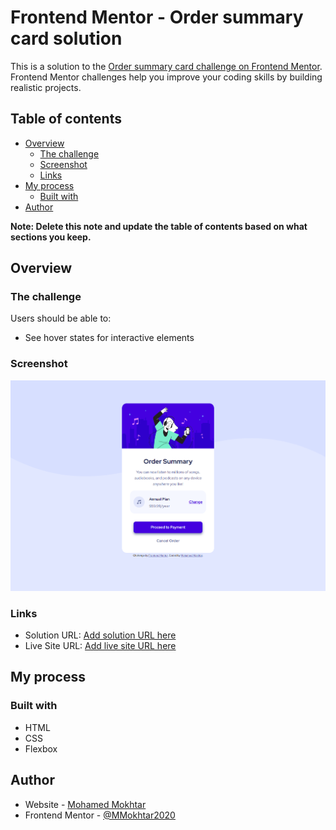 # Frontend Mentor - Order summary card solution

This is a solution to the [Order summary card challenge on Frontend Mentor](https://www.frontendmentor.io/challenges/order-summary-component-QlPmajDUj). Frontend Mentor challenges help you improve your coding skills by building realistic projects. 

## Table of contents

- [Overview](#overview)
  - [The challenge](#the-challenge)
  - [Screenshot](#screenshot)
  - [Links](#links)
- [My process](#my-process)
  - [Built with](#built-with)
- [Author](#author)

**Note: Delete this note and update the table of contents based on what sections you keep.**

## Overview

### The challenge

Users should be able to:

- See hover states for interactive elements

### Screenshot

![](./screenshot.jpg)

### Links

- Solution URL: [Add solution URL here](https://github.com/MMokhtar2020/order-summary-component-main)
- Live Site URL: [Add live site URL here](https://your-live-site-url.com)

## My process

### Built with

- HTML
- CSS
- Flexbox

## Author

- Website - [Mohamed Mokhtar](https://www.your-site.com)
- Frontend Mentor - [@MMokhtar2020](https://www.frontendmentor.io/profile/mmokhtar2020)

